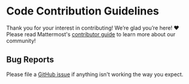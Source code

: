 # Code Contribution Guidelines

Thank you for your interest in contributing! We’re glad you’re here! ❤️ Please read Mattermost's [contributor guide](https://developers.mattermost.com/contribute/) to learn more about our community!

## Bug Reports

Please file a [GitHub issue](https://github.com/azigler/openops-private-data-demo/issues) if anything isn't working the way you expect.



